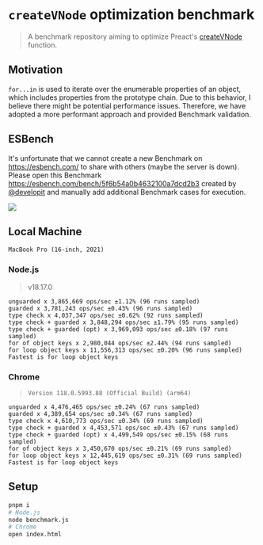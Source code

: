 # `createVNode` optimization benchmark

> A  benchmark repository aiming to optimize Preact's [createVNode](https://github.com/preactjs/preact/blob/main/jsx-runtime/src/index.js#L27) function.

## Motivation

`for...in` is used to iterate over the enumerable properties of an object, which includes properties from the prototype chain. Due to this behavior, I believe there might be potential performance issues. Therefore, we have adopted a more performant approach and provided Benchmark validation.

## ESBench

It's unfortunate that we cannot create a new Benchmark on https://esbench.com/ to share with others (maybe the server is down). Please open this Benchmark https://esbench.com/bench/5f6b54a0b4632100a7dcd2b3 created by [@developit](https://github.com/developit) and manually add additional Benchmark cases for execution.

![](https://github.com/ulivz/optimize-createvnode-benchmark/raw/master/public/esbench-result.png)

## Local Machine

`MacBook Pro (16-inch, 2021)`

### Node.js

> v18.17.0
  
```
unguarded x 3,865,669 ops/sec ±1.12% (96 runs sampled)
guarded x 3,781,243 ops/sec ±0.43% (96 runs sampled)
type check x 4,037,347 ops/sec ±0.62% (92 runs sampled)
type check + guarded x 3,848,294 ops/sec ±1.79% (95 runs sampled)
type check + guarded (opt) x 3,969,093 ops/sec ±0.18% (97 runs sampled)
for of object keys x 2,980,044 ops/sec ±2.44% (94 runs sampled)
for loop object keys x 11,556,313 ops/sec ±0.20% (96 runs sampled)
Fastest is for loop object keys
```

### Chrome
  
> `Version 118.0.5993.88 (Official Build) (arm64)`

```
unguarded x 4,476,465 ops/sec ±0.24% (67 runs sampled)
guarded x 4,389,654 ops/sec ±0.34% (67 runs sampled)
type check x 4,610,773 ops/sec ±0.34% (69 runs sampled)
type check + guarded x 4,453,571 ops/sec ±0.43% (67 runs sampled)
type check + guarded (opt) x 4,499,549 ops/sec ±0.15% (68 runs sampled)
for of object keys x 3,450,670 ops/sec ±0.21% (69 runs sampled)
for loop object keys x 12,445,619 ops/sec ±0.31% (69 runs sampled)
Fastest is for loop object keys
```


## Setup

```bash
pnpm i
# Node.js
node benchmark.js
# Chrome
open index.html
```